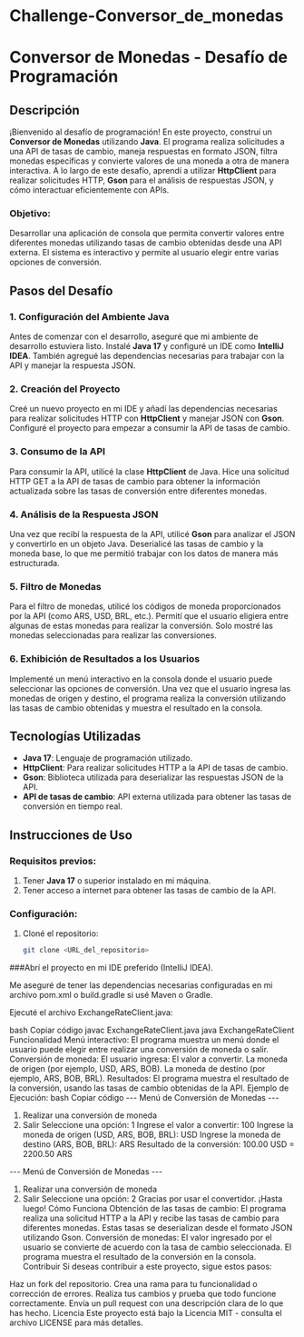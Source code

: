 # Challenge-Conversor_de_monedas
# Conversor de Monedas - Desafío de Programación

## Descripción

¡Bienvenido al desafío de programación! En este proyecto, construí un **Conversor de Monedas** utilizando **Java**. El programa realiza solicitudes a una API de tasas de cambio, maneja respuestas en formato JSON, filtra monedas específicas y convierte valores de una moneda a otra de manera interactiva. A lo largo de este desafío, aprendí a utilizar **HttpClient** para realizar solicitudes HTTP, **Gson** para el análisis de respuestas JSON, y cómo interactuar eficientemente con APIs.

### Objetivo:
Desarrollar una aplicación de consola que permita convertir valores entre diferentes monedas utilizando tasas de cambio obtenidas desde una API externa. El sistema es interactivo y permite al usuario elegir entre varias opciones de conversión.

## Pasos del Desafío

### 1. Configuración del Ambiente Java
Antes de comenzar con el desarrollo, aseguré que mi ambiente de desarrollo estuviera listo. Instalé **Java 17** y configuré un IDE como **IntelliJ IDEA**. También agregué las dependencias necesarias para trabajar con la API y manejar la respuesta JSON.

### 2. Creación del Proyecto
Creé un nuevo proyecto en mi IDE y añadí las dependencias necesarias para realizar solicitudes HTTP con **HttpClient** y manejar JSON con **Gson**. Configuré el proyecto para empezar a consumir la API de tasas de cambio.

### 3. Consumo de la API
Para consumir la API, utilicé la clase **HttpClient** de Java. Hice una solicitud HTTP GET a la API de tasas de cambio para obtener la información actualizada sobre las tasas de conversión entre diferentes monedas.

### 4. Análisis de la Respuesta JSON
Una vez que recibí la respuesta de la API, utilicé **Gson** para analizar el JSON y convertirlo en un objeto Java. Deserialicé las tasas de cambio y la moneda base, lo que me permitió trabajar con los datos de manera más estructurada.

### 5. Filtro de Monedas
Para el filtro de monedas, utilicé los códigos de moneda proporcionados por la API (como ARS, USD, BRL, etc.). Permití que el usuario eligiera entre algunas de estas monedas para realizar la conversión. Solo mostré las monedas seleccionadas para realizar las conversiones.

### 6. Exhibición de Resultados a los Usuarios
Implementé un menú interactivo en la consola donde el usuario puede seleccionar las opciones de conversión. Una vez que el usuario ingresa las monedas de origen y destino, el programa realiza la conversión utilizando las tasas de cambio obtenidas y muestra el resultado en la consola.

## Tecnologías Utilizadas

- **Java 17**: Lenguaje de programación utilizado.
- **HttpClient**: Para realizar solicitudes HTTP a la API de tasas de cambio.
- **Gson**: Biblioteca utilizada para deserializar las respuestas JSON de la API.
- **API de tasas de cambio**: API externa utilizada para obtener las tasas de conversión en tiempo real.

## Instrucciones de Uso

### Requisitos previos:
1. Tener **Java 17** o superior instalado en mi máquina.
2. Tener acceso a internet para obtener las tasas de cambio de la API.

### Configuración:
1. Cloné el repositorio:
   ```bash
   git clone <URL_del_repositorio>
###Abrí el proyecto en mi IDE preferido (IntelliJ IDEA).

Me aseguré de tener las dependencias necesarias configuradas en mi archivo pom.xml o build.gradle si usé Maven o Gradle.

Ejecuté el archivo ExchangeRateClient.java:

bash
Copiar código
javac ExchangeRateClient.java
java ExchangeRateClient
Funcionalidad
Menú interactivo: El programa muestra un menú donde el usuario puede elegir entre realizar una conversión de moneda o salir.
Conversión de moneda: El usuario ingresa:
El valor a convertir.
La moneda de origen (por ejemplo, USD, ARS, BOB).
La moneda de destino (por ejemplo, ARS, BOB, BRL).
Resultados: El programa muestra el resultado de la conversión, usando las tasas de cambio obtenidas de la API.
Ejemplo de Ejecución:
bash
Copiar código
--- Menú de Conversión de Monedas ---
1. Realizar una conversión de moneda
2. Salir
   Seleccione una opción: 1
   Ingrese el valor a convertir: 100
   Ingrese la moneda de origen (USD, ARS, BOB, BRL): USD
   Ingrese la moneda de destino (ARS, BOB, BRL): ARS
   Resultado de la conversión: 100.00 USD = 2200.50 ARS

--- Menú de Conversión de Monedas ---
1. Realizar una conversión de moneda
2. Salir
   Seleccione una opción: 2
   Gracias por usar el convertidor. ¡Hasta luego!
   Cómo Funciona
   Obtención de las tasas de cambio: El programa realiza una solicitud HTTP a la API y recibe las tasas de cambio para diferentes monedas. Estas tasas se deserializan desde el formato JSON utilizando Gson.
   Conversión de monedas: El valor ingresado por el usuario se convierte de acuerdo con la tasa de cambio seleccionada. El programa muestra el resultado de la conversión en la consola.
   Contribuir
   Si deseas contribuir a este proyecto, sigue estos pasos:

Haz un fork del repositorio.
Crea una rama para tu funcionalidad o corrección de errores.
Realiza tus cambios y prueba que todo funcione correctamente.
Envía un pull request con una descripción clara de lo que has hecho.
Licencia
Este proyecto está bajo la Licencia MIT - consulta el archivo LICENSE para más detalles.